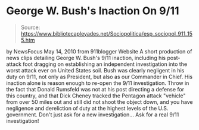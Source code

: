 # George W. Bush's Inaction On 9/11

> Source: https://www.bibliotecapleyades.net/Sociopolitica/esp_sociopol_911_155.htm

by NewsFocus
May 14, 2010
from
911blogger Website
A short production of news clips detailing
George W. Bush's
9/11 inaction,
including his post-attack foot dragging on establishing an independent
investigation into the worst attack ever on United States soil.
Bush was clearly negligent in his duty on 9/11, not only as President, but
also as our Commander in Chief. His inaction alone is reason enough to
re-open the 9/11 investigation.
Throw in the fact that Donald Rumsfeld was
not at his post directing a defense for this country, and that Dick Cheney
tracked the Pentagon attack "vehicle" from over 50 miles out and still did
not shoot the object down, and you have negligence and dereliction of duty
at the highest levels of the U.S. government.
Don't just ask for a new investigation... Ask for a real 9/11 investigation!
